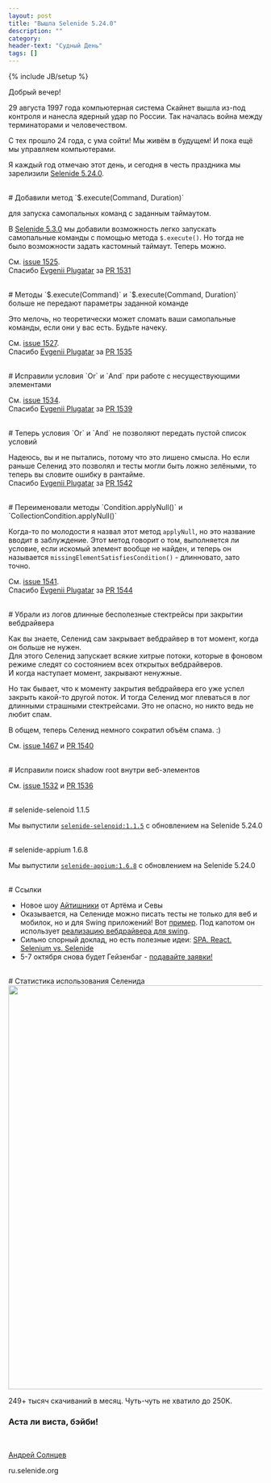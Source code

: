 ```yaml
---
layout: post
title: "Вышла Selenide 5.24.0"
description: ""
category:
header-text: "Судный День"
tags: []
---
```

{% include JB/setup %}

Добрый вечер!  

29 августа 1997 года компьютерная система Скайнет вышла из-под контроля и нанесла ядерный удар по России.
Так началась война между терминаторами и человечеством.

С тех прошло 24 года, с ума сойти! Мы живём в будущем! И пока ещё мы управляем компьютерами.   

Я каждый год отмечаю этот день, и сегодня в честь праздника мы зарелизили [Selenide 5.24.0](https://github.com/selenide/selenide/milestone/130?closed=1).


<br>
# Добавили метод `$.execute(Command, Duration)`

для запуска самопальных команд с заданным таймаутом. 

В [Selenide 5.3.0](https://ru.selenide.org/2019/09/02/selenide-5.3.0/) мы добавили возможность легко запускать самопальные команды с помощью метода `$.execute()`. Но тогда не было возможности задать кастомный таймаут. Теперь можно. 

См. [issue 1525](https://github.com/selenide/selenide/issues/1525).  
Спасибо [Evgenii Plugatar](https://github.com/evpl) за [PR 1531](https://github.com/selenide/selenide/pull/1531) 


<br>
# Методы `$.execute(Command)` и `$.execute(Command, Duration)` больше не передают параметры заданной команде

Это мелочь, но теоретически может сломать ваши самопальные команды, если они у вас есть. Будьте начеку. 

См. [issue 1527](https://github.com/selenide/selenide/issues/1527).  
Спасибо [Evgenii Plugatar](https://github.com/evpl) за [PR 1535](https://github.com/selenide/selenide/pull/1535)


<br>
# Исправили условия `Or` и `And` при работе с несуществующими элементами

См. [issue 1534](https://github.com/selenide/selenide/issues/1534).  
Спасибо [Evgenii Plugatar](https://github.com/evpl) за [PR 1539](https://github.com/selenide/selenide/pull/1539)


<br>
# Теперь условия `Or` и `And` не позволяют передать пустой список условий

Надеюсь, вы и не пытались, потому что это лишено смысла. Но если раньше Селенид это позволял и тесты могли быть ложно 
зелёными, то теперь вы словите ошибку в рантайме.   
Спасибо [Evgenii Plugatar](https://github.com/evpl) за [PR 1542](https://github.com/selenide/selenide/pull/1542)


<br>
# Переименовали методы `Condition.applyNull()` и `CollectionCondition.applyNull()`

Когда-то по молодости я назвал этот метод `applyNull`, но это название вводит в заблуждение. 
Этот метод говорит о том, выполняется ли условие, если искомый элемент вообще не найден, и теперь он называется 
`missingElementSatisfiesCondition()` - длинновато, зато точно. 

См. [issue 1541](https://github.com/selenide/selenide/issues/1541).  
Спасибо [Evgenii Plugatar](https://github.com/evpl) за [PR 1544](https://github.com/selenide/selenide/pull/1544)


<br>
# Убрали из логов длинные бесполезные стектрейсы при закрытии вебдрайвера

Как вы знаете, Селенид сам закрывает вебдрайвер в тот момент, когда он больше не нужен.  
Для этого Селенид запускает всякие хитрые потоки, которые в фоновом режиме следят со состоянием всех открытых вебдрайверов.  
И когда наступает момент, закрывают ненужные. 

Но так бывает, что к моменту закрытия вебдрайвера его уже успел закрыть какой-то другой поток. И тогда Селенид мог 
плеваться в лог длинными страшными стектрейсами. Это не опасно, но никто ведь не любит спам.

В общем, теперь Селенид немного сократил объём спама. :)

См. [issue 1467](https://github.com/selenide/selenide/issues/1467) и
[PR 1540](https://github.com/selenide/selenide/pull/1540)



<br>
# Исправили поиск shadow root внутри веб-элементов

См. [issue 1532](https://github.com/selenide/selenide/issues/1532) и
[PR 1536](https://github.com/selenide/selenide/pull/1536)


<br>
# selenide-selenoid 1.1.5

Мы выпустили [`selenide-selenoid:1.1.5`](https://github.com/selenide/selenide-selenoid/releases/tag/v1.1.5) с обновлением на Selenide 5.24.0


<br>
# selenide-appium 1.6.8

Мы выпустили [`selenide-appium:1.6.8`](https://github.com/selenide/selenide-appium/releases/tag/v1.6.8) с обновлением на Selenide 5.24.0


<br>
# Ссылки

* Новое шоу [Айтишники](https://www.youtube.com/channel/UCHmuu4tJjx54fOWzoIVqmaA) от Артёма и Севы
* Оказывается, на Селениде можно писать тесты не только для веб и мобилок, но и для Swing приложений! Вот [пример](https://github.com/framebassman/fest-selenide). Под капотом он использует [реализацию вебдрайвера для swing](https://github.com/jalian-systems/marathonv5). 
* Сильно спорный доклад, но есть полезные идеи: [SPA. React. Selenium vs. Selenide](https://www.youtube.com/watch?v=BzM-VAf8C-c)
* 5-7 октября снова будет Гейзенбаг - [подавайте заявки!](https://heisenbug-moscow.ru/callforpapers/) 


<br>
# Статистика использования Селенида
<center>
  <img src="{{ BASE_PATH }}/images/2021/08/selenide.downloads.png" width="800"/>
</center>

249+ тысяч скачиваний в месяц. Чуть-чуть не хватило до 250K. 

### Аста ли виста, бэйби!

<br>

[Андрей Солнцев](http://asolntsev.github.io/)

ru.selenide.org
